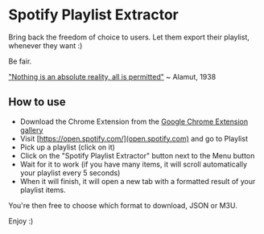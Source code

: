Spotify Playlist Extractor
==========================

Bring back the freedom of choice to users. Let them export their playlist, whenever they want :)

Be fair.

["Nothing is an absolute reality, all is permitted"](http://en.wikipedia.org/wiki/Alamut_\(1938_novel\)) ~ Alamut, 1938

## How to use
* Download the Chrome Extension from the [Google Chrome Extension gallery](https://chrome.google.com/webstore/detail/spotify-playlist-extracto/onglffcjldphmpfnpdfmngfenhmjlnnn)
* Visit [https://open.spotify.com/](open.spotify.com) and go to Playlist
* Pick up a playlist (click on it)
* Click on the "Spotify Playlist Extractor" button next to the Menu button
* Wait for it to work (if you have many items, it will scroll automatically your playlist every 5 seconds)
* When it will finish, it will open a new tab with a formatted result of your playlist items.

You're then free to choose which format to download, JSON or M3U.

Enjoy :)